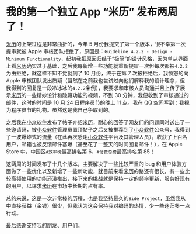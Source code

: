# 我的第一个独立 App “米历” 发布两周了！

[米历](https://m-calendar.yuanx.me)的上架过程是非常曲折的，今年 5 月份我提交了第一个版本，很不幸第一次提审就被 Apple 审核团队拒绝了，原因是：`Guideline 4.2.2 - Design - Minimum Functionality`，起初我把原因归结于“极简”的设计风格，因为单从界面上看[米历](https://m-calendar.yuanx.me)确实过于基础，之后我每新增一些功能就重新提审一次但每次都被`4.2.2`为由拒绝，就这样不知不觉就到了 10 月份，终于在第 7 次被拒绝后，我愤怒的向 Apple 审核团队发出质疑（当然在之前我也尝试过向他们解释我的设计理念，但我得到的回复是一段冷冰冰的`4.2.2`条例），我要求和审核人员沟通并且上传了展示[米历](https://m-calendar.yuanx.me)的一些精妙设计和隐藏功能的视频，不到 30 分钟，我便收到了审核通过的邮件，这时的时间是 10 月 24 日程序员节的晚上 11 点。我在 QQ 空间写到：我视为程序员节的礼物。虽然这是我自己争取到的。

之后我在[小众软件](https://meta.appinn.net/t/topic/37424/60)发布了帖子介绍[米历](https://m-calendar.yuanx.me)，耐心的回答了网友们的问题同时送出了一些邀请码，被[小众软件](https://meta.appinn.net)管理员置顶帖子之后又被推荐到了[小众软件](https://meta.appinn.net)公众号，我得到了一波爆炸式的流量（在此再次感谢[小众软件](https://meta.appinn.net)平台及其管理人员），收获了上百名用户，邮箱也被反馈邮件塞爆（甚至花了一整天的时间回复邮件！），在 Apple Store 中，中国区`#效率榜`最高排名第 6，`#付费总榜`最高排名第 85！

这两周的时间发布了十几个版本，主要解决了一些比较严重的 bug 和用户体验方面做了一些优化以及新增了一些新功能，就目前来看[米历](https://m-calendar.yuanx.me)的路还有很长，有一些比较高频使用的功能还没推出，接下来的挑战就是保持一定的频率更新，服务好现有的用户，以谋求[米历](https://m-calendar.yuanx.me)在市场中长期的占有率。

总的来说，这是一次非常棒的历程，也是我坚持最久的`Side Project`，虽然我从中直接获益（金钱）很少，但我认为这会保持我对编码的热情，少一些迷茫多一点行动。

最后感谢支持我的朋友、用户们。